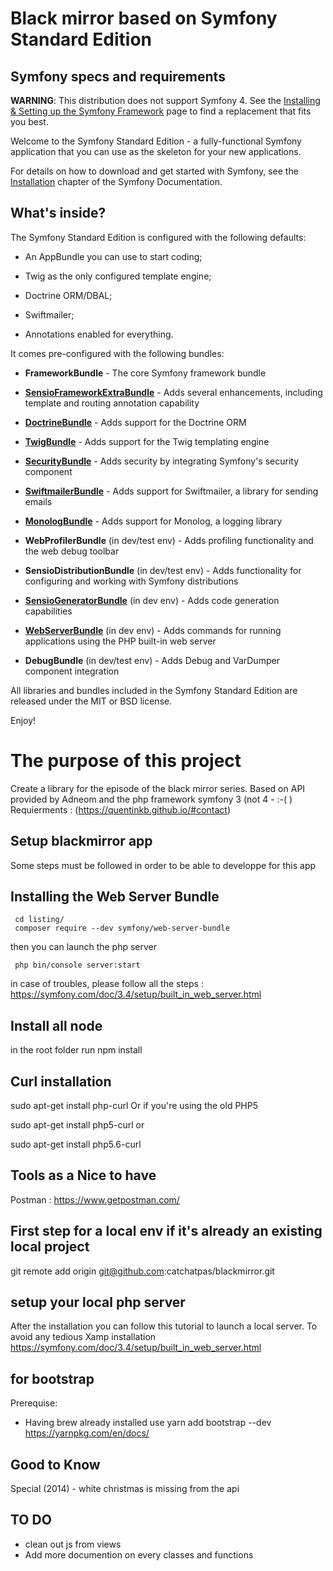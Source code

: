 Black mirror based on Symfony Standard Edition
========================

Symfony specs and requirements
------------

**WARNING**: This distribution does not support Symfony 4. See the
[Installing & Setting up the Symfony Framework][15] page to find a replacement
that fits you best.

Welcome to the Symfony Standard Edition - a fully-functional Symfony
application that you can use as the skeleton for your new applications.

For details on how to download and get started with Symfony, see the
[Installation][1] chapter of the Symfony Documentation.

What's inside?
--------------

The Symfony Standard Edition is configured with the following defaults:

  * An AppBundle you can use to start coding;

  * Twig as the only configured template engine;

  * Doctrine ORM/DBAL;

  * Swiftmailer;

  * Annotations enabled for everything.

It comes pre-configured with the following bundles:

  * **FrameworkBundle** - The core Symfony framework bundle

  * [**SensioFrameworkExtraBundle**][6] - Adds several enhancements, including
    template and routing annotation capability

  * [**DoctrineBundle**][7] - Adds support for the Doctrine ORM

  * [**TwigBundle**][8] - Adds support for the Twig templating engine

  * [**SecurityBundle**][9] - Adds security by integrating Symfony's security
    component

  * [**SwiftmailerBundle**][10] - Adds support for Swiftmailer, a library for
    sending emails

  * [**MonologBundle**][11] - Adds support for Monolog, a logging library

  * **WebProfilerBundle** (in dev/test env) - Adds profiling functionality and
    the web debug toolbar

  * **SensioDistributionBundle** (in dev/test env) - Adds functionality for
    configuring and working with Symfony distributions

  * [**SensioGeneratorBundle**][13] (in dev env) - Adds code generation
    capabilities

  * [**WebServerBundle**][14] (in dev env) - Adds commands for running applications
    using the PHP built-in web server

  * **DebugBundle** (in dev/test env) - Adds Debug and VarDumper component
    integration

All libraries and bundles included in the Symfony Standard Edition are
released under the MIT or BSD license.

Enjoy!

[1]:  https://symfony.com/doc/3.4/setup.html
[6]:  https://symfony.com/doc/current/bundles/SensioFrameworkExtraBundle/index.html
[7]:  https://symfony.com/doc/3.4/doctrine.html
[8]:  https://symfony.com/doc/3.4/templating.html
[9]:  https://symfony.com/doc/3.4/security.html
[10]: https://symfony.com/doc/3.4/email.html
[11]: https://symfony.com/doc/3.4/logging.html
[13]: https://symfony.com/doc/current/bundles/SensioGeneratorBundle/index.html
[14]: https://symfony.com/doc/current/setup/built_in_web_server.html
[15]: https://symfony.com/doc/current/setup.html


The purpose of this project
==============
Create a library for the episode of the black mirror series.
Based on API provided by Adneom and the php framework symfony 3 (not 4 - :-( )
Requierments : (https://quentinkb.github.io/#contact)


Setup blackmirror app
--------------
Some steps must be followed in order to be able to developpe for this app

Installing the Web Server Bundle
----------------
```
 cd listing/
 composer require --dev symfony/web-server-bundle
```
then you can launch the php server

```
 php bin/console server:start
```

in case of troubles, please follow all the steps : 
https://symfony.com/doc/3.4/setup/built_in_web_server.html



Install all node
-------------
in the root folder
run npm install

Curl installation
--------------
sudo apt-get install php-curl
Or if you're using the old PHP5

sudo apt-get install php5-curl
or

sudo apt-get install php5.6-curl

Tools as a Nice to have
--------------
Postman : https://www.getpostman.com/

First step for a local env if it's already an existing local project
--------------
git remote add origin git@github.com:catchatpas/blackmirror.git

setup your local php server
--------------
After the installation you can follow this tutorial to launch a local server. To avoid any tedious Xamp installation
https://symfony.com/doc/3.4/setup/built_in_web_server.html

for bootstrap
--------------
Prerequise: 
- Having brew already installed
use yarn add bootstrap --dev 
https://yarnpkg.com/en/docs/


Good to Know
-------------
Special (2014) - white christmas is missing from the api

TO DO
------------- 
* clean out js from views
* Add more documention on every classes and functions